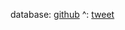 database: [github](https://github.com/diracdeltafunk/SmallCategories) 
^: [tweet](https://twitter.com/DiracDeltaFunk/status/1680890255824629761) 

